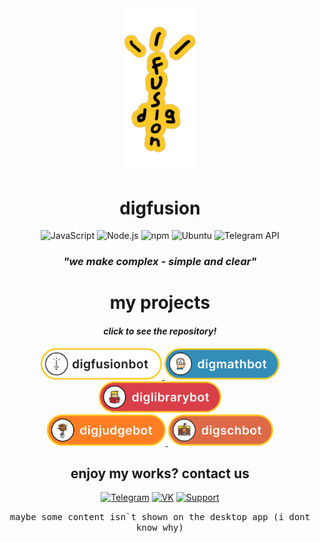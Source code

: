 <div align="center">
<a href="https://t.me/digfusion">
  <img src="media/digfusionLogos/digfusionYellow.PNG" alt="Logo" width="120">
  </a>
<h1 align="center">digfusion</h1>

![JavaScript](https://img.shields.io/badge/-JavaScript-FECA26?style=for-the-badge&logo=javascript&logoColor=black)
![Node.js](https://img.shields.io/badge/-Node.js-FECA26?style=for-the-badge&logo=node.js&logoColor=black)
![npm](https://img.shields.io/badge/-npm-FECA26?style=for-the-badge&logo=npm&logoColor=black)
![Ubuntu](https://img.shields.io/badge/-Ubuntu-FECA26?style=for-the-badge&logo=ubuntu&logoColor=black)
![Telegram API](https://img.shields.io/badge/-Telegram%20API-FECA26?style=for-the-badge&logo=telegram&logoColor=black)

<h3><i>"we make complex - simple and сlear"</i></h3>

<h1>my projects</h1>
<h4><i>click to see the repository!</i></h4>

<div><a href="https://github.com/qu1z3x/digfusionbot">
  <img src="media\botBlanks\digfusionbot\blank.png" alt="1" height="50">
</a>
<a href="https://github.com/qu1z3x/digmathbot">
  <img src="media\botBlanks\digmathbot\blank.png" alt="2" height="50">
</a>
<a href="https://github.com/qu1z3x/diglibrarybot">
  <img src="media\botBlanks\diglibrarybot\blank.png" alt="3" height="50">
</a></div>

<div><a href="https://github.com/qu1z3x/digjudgebot">
  <img src="media\botBlanks\digjudgebot\blank.png" alt="4" height="50">
</a>
<a href="https://github.com/qu1z3x/digschbot">
  <img src="media\botBlanks\digschbot\blank.png" alt="5" height="50">
</a></div>

<!-- <a href="https://t.me/digfusion">
  <img src="media\digfusionLogos\logoBlank.png" alt="1" height="27.61">
</a> -->

<h2>enjoy my works? contact us</h2>

[![Telegram](https://img.shields.io/badge/-Telegram-FECA26?style=for-the-badge&logo=telegram&logoColor=000000)](https://t.me/digfusion)
[![VK](https://img.shields.io/badge/-VK-FECA26?style=for-the-badge&logo=vk&logoColor=000000)](https://vk.com/digfusion)
[![Support](https://img.shields.io/badge/-Support-FECA26?style=for-the-badge&logo=telegram&logoColor=000000)](https://t.me/digfusionsupport)

<kbd>maybe some content isn`t shown on the desktop app (i dont know why)</kbd>

</div>

<!-- ## Статистика GitHub
![Ваша статистика](https://github-readme-stats.vercel.app/api?qu1z3x&show_icons=true&theme=radical)
-->
